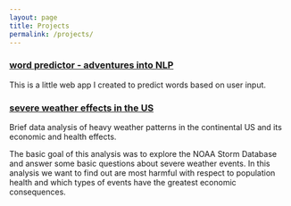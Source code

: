```yaml
---
layout: page
title: Projects
permalink: /projects/
---
```


### [word predictor - adventures into NLP](http://alemorales.shinyapps.io/nextWord)
This is a little web app I created to predict words based on user input.

### [severe weather effects in the US](http://rpubs.com/alemorale/severeweather)
Brief data analysis of heavy weather patterns in the continental US and its economic and health effects.

The basic goal of this analysis was to explore the NOAA Storm Database and answer some basic questions about severe weather events. In this analysis we want to find out are most harmful with respect to population health and which types of events have the greatest economic consequences. 